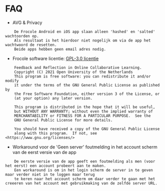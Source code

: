 # FAQ

- AVG & Privacy 
```
    De Frocole Android en iOS app slaan alleen 'hashed' en 'salted' wachtoorden op. 
    Als resultaat is het hierdoor niet nogelijk om via de app het wachtwoord de resetten.
    Beide apps hebben geen email adres nodig.    
```
- Frocole software licentie: [GPL-3.0 licentie](https://github.com/Frocole/frocole.github.io/blob/main/LICENSE)
```
    Feedback and Reflection in Online Collaborative Learning.
    Copyright (C) 2021 Open University of the Netherlands
    This program is free software: you can redistribute it and/or modify
    it under the terms of the GNU General Public License as published by
    the Free Software Foundation, either version 3 of the License, or
    (at your option) any later version.

    This program is distributed in the hope that it will be useful,
    but WITHOUT ANY WARRANTY; without even the implied warranty of
    MERCHANTABILITY or FITNESS FOR A PARTICULAR PURPOSE.  See the
    GNU General Public License for more details.

    You should have received a copy of the GNU General Public License
    along with this program.  If not, see <https://www.gnu.org/licenses/>
```
- Workaround voor de 'Geen server' foutmelding in het account scherm van de eerst versie van de app
```
    De eerste versie van de app geeft een foutmelding als men (voor het eerst) een account probeert aan te maken.
    Een workaround is om in het login scherm de server in te geven maar verder niet in te loggen maar terug 
    te keren naar het account scherm om daar verder te gaan met het creeeren van het account met gebruikmaking van de zelfde server URL.
```
